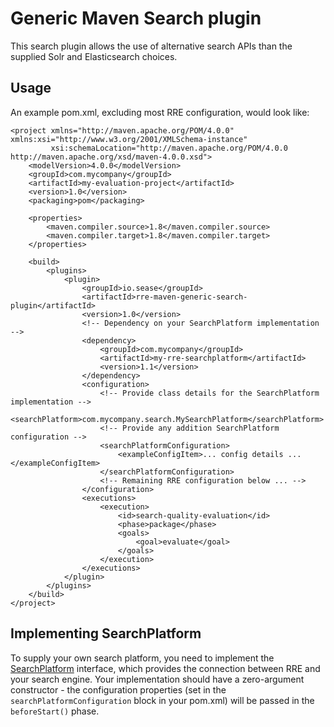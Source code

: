 Generic Maven Search plugin
===============================

This search plugin allows the use of alternative search APIs than the
supplied Solr and Elasticsearch choices.


## Usage

An example pom.xml, excluding most RRE configuration, would look like:

```
<project xmlns="http://maven.apache.org/POM/4.0.0" xmlns:xsi="http://www.w3.org/2001/XMLSchema-instance"
         xsi:schemaLocation="http://maven.apache.org/POM/4.0.0 http://maven.apache.org/xsd/maven-4.0.0.xsd">
    <modelVersion>4.0.0</modelVersion>
    <groupId>com.mycompany</groupId>
    <artifactId>my-evaluation-project</artifactId>
    <version>1.0</version>
    <packaging>pom</packaging>

    <properties>
        <maven.compiler.source>1.8</maven.compiler.source>
        <maven.compiler.target>1.8</maven.compiler.target>
    </properties>

    <build>
        <plugins>
            <plugin>
                <groupId>io.sease</groupId>
                <artifactId>rre-maven-generic-search-plugin</artifactId>
                <version>1.0</version>
                <!-- Dependency on your SearchPlatform implementation -->
                <dependency>
                    <groupId>com.mycompany</groupId>
                    <artifactId>my-rre-searchplatform</artifactId>
                    <version>1.1</version>
                </dependency>
                <configuration>
                    <!-- Provide class details for the SearchPlatform implementation -->
                    <searchPlatform>com.mycompany.search.MySearchPlatform</searchPlatform>
                    <!-- Provide any addition SearchPlatform configuration -->
                    <searchPlatformConfiguration>
                        <exampleConfigItem>... config details ...</exampleConfigItem>
                    </searchPlatformConfiguration>
                    <!-- Remaining RRE configuration below ... -->
                </configuration>
                <executions>
                    <execution>
                        <id>search-quality-evaluation</id>
                        <phase>package</phase>
                        <goals>
                            <goal>evaluate</goal>
                        </goals>
                    </execution>
                </executions>
            </plugin>
        </plugins>
    </build>
</project>
```


## Implementing SearchPlatform

To supply your own search platform, you need to implement the 
[SearchPlatform](https://github.com/SeaseLtd/rated-ranking-evaluator/blob/master/rre-search-platform/rre-search-platform-api/src/main/java/io/sease/rre/search/api/SearchPlatform.java)
interface, which provides the connection between RRE and your search engine.
Your implementation should have a zero-argument constructor - the 
configuration properties (set in the `searchPlatformConfiguration` block
in your pom.xml) will be passed in the `beforeStart()` phase.
